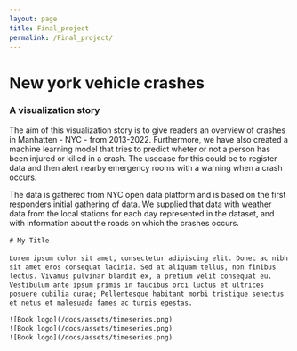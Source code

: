 ```yaml
---
layout: page
title: Final_project
permalink: /Final_project/
---
```

<link rel="stylesheet" type="text/css" href="css/style.css">

<div class=container>

 <h1>New york vehicle crashes</h1>
 <h3>A visualization story</h3>


 The aim of this visualization story is to give readers an overview of crashes in Manhatten - NYC - from 2013-2022. Furthermore, we have also created a machine learning model that tries to predict wheter or not a person has been injured or killed in a crash. The usecase for this could be to register data and then alert nearby emergency rooms with a warning when a crash occurs. 

 The data is gathered from NYC open data platform and is based on the first responders initial gathering of data. We supplied that data with weather data from the local stations for each day represented in the dataset, and with information about the roads on which the crashes occurs. 
 <div class="text-container">

    # My Title

    Lorem ipsum dolor sit amet, consectetur adipiscing elit. Donec ac nibh sit amet eros consequat lacinia. Sed at aliquam tellus, non finibus lectus. Vivamus pulvinar blandit ex, a pretium velit consequat eu. Vestibulum ante ipsum primis in faucibus orci luctus et ultrices posuere cubilia curae; Pellentesque habitant morbi tristique senectus et netus et malesuada fames ac turpis egestas.

  </div>

  <div class="image-container">

    ![Book logo](/docs/assets/timeseries.png)
    ![Book logo](/docs/assets/timeseries.png)
    ![Book logo](/docs/assets/timeseries.png)

  </div>

</div>

